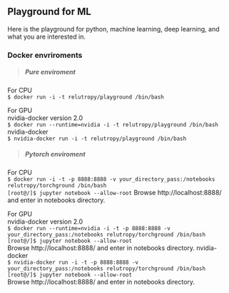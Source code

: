 ## Playground for ML
Here is the playground for python, machine learning, deep learning, and what you are interested in.  

### Docker envriroments

> ##### Pure enviroment

For CPU  
`$ docker run -i -t relutropy/playground /bin/bash`  

For GPU   
nvidia-docker version 2.0   
`$ docker run --runtime=nvidia -i -t relutropy/playground /bin/bash`  
nvidia-docker  
`$ nvidia-docker run -i -t relutropy/playground /bin/bash`  

  

> ##### Pytorch enviroment

For CPU  
`$ docker run -i -t -p 8888:8888 -v your_directory_pass:/notebooks relutropy/torchground /bin/bash`  
`[root@/]$ jupyter notebook --allow-root`
Browse http://localhost:8888/ and enter in notebooks directory.

For GPU   
nvidia-docker version 2.0   
`$ docker run --runtime=nvidia -i -t -p 8888:8888 -v your_directory_pass:/notebooks relutropy/torchground /bin/bash`  
`[root@/]$ jupyter notebook --allow-root`  
Browse http://localhost:8888/ and enter in notebooks directory.
nvidia-docker   
`$ nvidia-docker run -i -t -p 8888:8888 -v your_directory_pass:/notebooks relutropy/torchground /bin/bash`     
`[root@/]$ jupyter notebook --allow-root`  
Browse http://localhost:8888/ and enter in notebooks directory.

